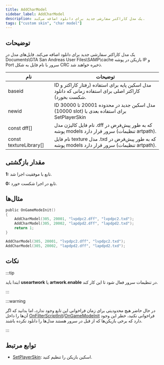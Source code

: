 ```yaml
---
title: AddCharModel
sidebar_label: AddCharModel
description: یک مدل کاراکتر سفارشی جدید برای دانلود اضافه می‌کند.
tags: ["custom skin", "char model"]
---
```


<VersionWarn version='SA-MP 0.3.DL R1' />

## توضیحات

یک مدل کاراکتر سفارشی جدید برای دانلود اضافه می‌کند. فایل‌های مدل در Documents\GTA San Andreas User Files\SAMP\cache بازیکن در پوشه IP و Port سرور با نام فایل به شکل CRC ذخیره خواهند شد.

| نام                   | توضیحات                                                                                                    |
| ---------------------- | -------------------------------------------------------------------------------------------------------------- |
| baseid                 | ID مدل اسکین پایه برای استفاده (رفتار کاراکتر و کاراکتر اصلی برای استفاده زمانی که دانلود شکست بخورد). |
| newid                  | ID مدل اسکین جدید در محدوده 20001 تا 30000 (10000 slot) برای استفاده بعدی با SetPlayerSkin             |
| const dff[]            | نام فایل کالیژن مدل .dff که به طور پیش‌فرض در پوشه models سرور قرار دارد (تنظیمات artpath).            |
| const textureLibrary[] | نام فایل texture مدل .txd که به طور پیش‌فرض در پوشه models سرور قرار دارد (تنظیمات artpath).              |

## مقدار بازگشتی

**1:** تابع با موفقیت اجرا شد.

**0:** تابع در اجرا شکست خورد.

## مثال‌ها

```c
public OnGameModeInit()
{
    AddCharModel(305, 20001, "lvpdpc2.dff", "lvpdpc2.txd");
    AddCharModel(305, 20002, "lapdpd2.dff", "lapdpd2.txd");
    return 1;
}
```

```c
AddCharModel(305, 20001, "lvpdpc2.dff", "lvpdpc2.txd");
AddCharModel(305, 20002, "lapdpd2.dff", "lapdpd2.txd");
```

## نکات

:::tip

ابتدا باید **useartwork** یا **artwork.enable** در تنظیمات سرور فعال شود تا این کار کند.

:::

:::warning

در حال حاضر هیچ محدودیتی برای زمان فراخوانی این تابع وجود ندارد، اما بدانید که اگر آن‌ها را داخل [OnFilterScriptInit](../callbacks/OnFilterScriptInit)/[OnGameModeInit](../callbacks/OnGameModeInit) فراخوانی نکنید، خطر این وجود دارد که برخی بازیکن‌ها که از قبل در سرور هستند مدل‌ها را دانلود نکرده باشند.

:::

## توابع مرتبط

- [SetPlayerSkin](SetPlayerSkin): اسکین بازیکن را تنظیم کنید.